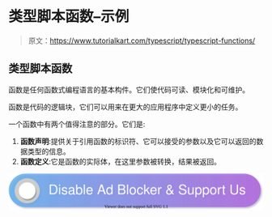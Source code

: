 # 类型脚本函数–示例

> 原文：<https://www.tutorialkart.com/typescript/typescript-functions/>

## 类型脚本函数

函数是任何函数式编程语言的基本构件。它们使代码可读、模块化和可维护。

函数是代码的逻辑块，它们可以用来在更大的应用程序中定义更小的任务。

一个函数中有两个值得注意的部分。它们是:

1.  **函数声明**:提供关于引用函数的标识符、它可以接受的参数以及它可以返回的数据类型的信息。
2.  **函数定义**:它是函数的实际体，在这里参数被转换，结果被返回。

[![](img/925da31b32d6bc3827932f6c8afb11bb.png)](https://www.tutorialkart.com/)
